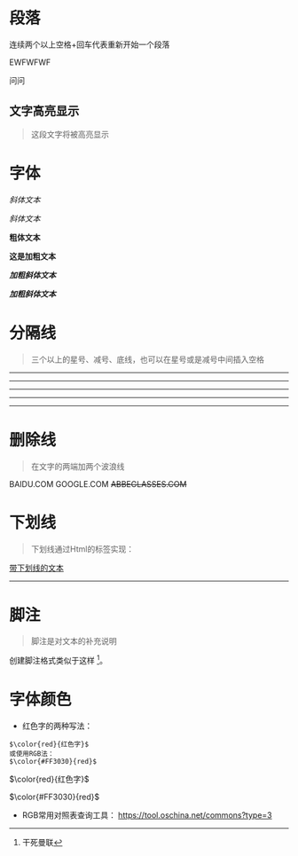 # 段落
连续两个以上空格+回车代表重新开始一个段落

EWFWFWF  


问问

## 文字高亮显示

>这段文字将被高亮显示

# 字体

*斜体文本*

_斜体文本_

**粗体文本**

__这是加粗文本__

***加粗斜体文本***

___加粗斜体文本___

# 分隔线

>三个以上的星号、减号、底线，也可以在星号或是减号中间插入空格


***

* * *

*****

- - -

------

# 删除线


>在文字的两端加两个波浪线


BAIDU.COM
GOOGLE.COM
~~ABBEGLASSES.COM~~


# 下划线

>下划线通过Html的标签实现：

<u>带下划线的文本</u>



---

# 脚注

>脚注是对文本的补充说明

创建脚注格式类似于这样 [^ABC]。
[^ABC]:干死曼联

# 字体颜色

* 红色字的两种写法：

```
$\color{red}{红色字}$
或使用RGB法：
$\color{#FF3030}{red}$
```
$\color{red}{红色字}$


$\color{#FF3030}{red}$

* RGB常用对照表查询工具：
https://tool.oschina.net/commons?type=3